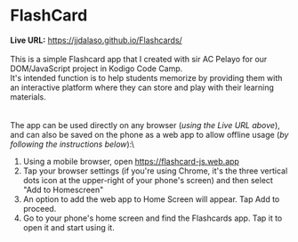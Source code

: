 # FlashCard

**Live URL:** https://jjdalaso.github.io/Flashcards/ \
\
This is a simple Flashcard app that I created with sir AC Pelayo for our DOM/JavaScript project in Kodigo Code Camp. \
It's intended function is to help students memorize by providing them with an interactive platform where they can store and play with their learning materials.
\
\
\
The app can be used directly on any browser (_using the Live URL above_), and can also be saved on the phone as a web app to allow offline usage (_by following the instructions below_):\
1. Using a mobile browser, open https://flashcard-js.web.app
2. Tap your browser settings (if you're using Chrome, it's the three vertical dots icon at the upper-right of your phone's screen) and then select "Add to Homescreen"
3. An option to add the web app to Home Screen will appear. Tap Add to proceed.
4. Go to your phone's home screen and find the Flashcards app. Tap it to open it and start using it.
